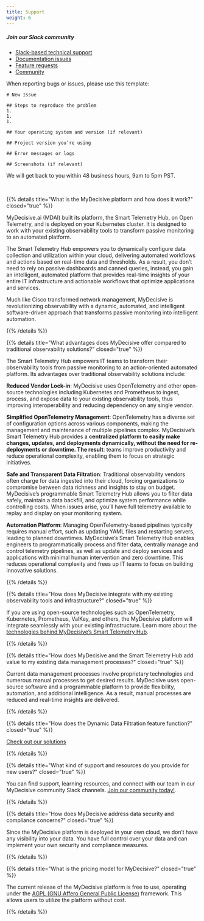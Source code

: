 ```yaml
---
title: Support
weight: 6
---
```


##### Join our Slack community
- [Slack-based technical support](https://mydecisivecommunity.slack.com/archives/C090KU1MB6K)
- [Documentation issues](https://mydecisivecommunity.slack.com/archives/C090KU6F679)
- [Feature requests](https://mydecisivecommunity.slack.com/archives/C090UH3JYNS)
- [Community](https://mydecisivecommunity.slack.com/archives/C08LE3DJ877)

When reporting bugs or issues, please use this template:

```
# New Issue

## Steps to reproduce the problem
1.
1.
1.

## Your operating system and version (if relevant)

## Project version you’re using

## Error messages or logs

## Screenshots (if relevant)
```
We will get back to you within 48 business hours, 9am to 5pm PST.

<br >

<!-- 1 -->
{{% details title="What is the MyDecisive platform and how does it work?" closed="true" %}}

MyDecisive.ai (MDAI) built its platform, the Smart Telemetry Hub, on Open Telemetry, and is deployed on your Kubernetes cluster. It is designed to work with your existing observability tools to transform passive monitoring to an automated platform.

The Smart Telemetry Hub empowers you to dynamically configure data collection and utilization within your cloud, delivering automated workflows and actions based on real-time data and thresholds. As a result, you don’t need to rely on passive dashboards and canned queries, instead, you gain an intelligent, automated platform that provides real-time insights of your entire IT infrastructure and actionable workflows that optimize applications and services.

Much like Cisco transformed network management, MyDecisive is revolutionizing observability with a dynamic, automated, and intelligent software-driven approach that transforms passive monitoring into intelligent automation.

{{% /details %}}

<!-- 2 -->
{{% details title="What advantages does MyDecisive offer compared to traditional observability solutions?" closed="true" %}}

The Smart Telemetry Hub empowers IT teams to transform their observability tools from passive monitoring to an action-oriented automated platform. Its advantages over traditional observability solutions include:

**Reduced Vendor Lock-in**:
MyDecisive uses OpenTelemetry and other open-source technologies including Kubernetes and Prometheus to ingest, process, and expose data to your existing observability tools, thus improving interoperability and reducing dependency on any single vendor.

**Simplified OpenTelemetry Management**:
OpenTelemetry has a diverse set of configuration options across various components, making the management and maintenance of multiple pipelines complex. MyDecisive’s Smart Telemetry Hub provides a **centralized platform to easily make changes, updates, and deployments dynamically, without the need for re-deployments or downtime. The result**: teams improve productivity and reduce operational complexity, enabling them to focus on strategic initiatives.

**Safe and Transparent Data Filtration**:
Traditional observability vendors often charge for data ingested into their cloud, forcing organizations to compromise between data richness and insights to stay on budget. MyDecisive’s programmable Smart Telemetry Hub allows you to filter data safely, maintain a data backfill, and optimize system performance while controlling costs. When issues arise, you’ll have full telemetry available to replay and display on your monitoring system.

**Automation Platform**:
Managing OpenTelemetry-based pipelines typically requires manual effort, such as updating YAML files and restarting servers, leading to planned downtimes. MyDecisive’s Smart Telemetry Hub enables engineers to programmatically process and filter data, centrally manage and control telemetry pipelines, as well as update and deploy services and applications with minimal human intervention and zero downtime. This reduces operational complexity and frees up IT teams to focus on building innovative solutions.

{{% /details %}}

<!-- 3 -->
{{% details title="How does MyDecisive integrate with my existing observability tools and infrastructure?" closed="true" %}}

If you are using open-source technologies such as OpenTelemetry, Kubernetes, Prometheus, ValKey, and others, the MyDecisive platform will integrate seamlessly with your existing infrastructure. Learn more about the [technologies behind MyDecisive’s Smart Telemetry Hub](/docs/4_architecture).

{{% /details %}}

<!-- 4 -->
{{% details title="How does MyDecisive and the Smart Telemetry Hub add value to my existing data management processes?" closed="true" %}}

Current data management processes involve proprietary technologies and numerous manual processes to get desired results. MyDecisive uses open-source software and a programmable platform to provide flexibility, automation, and additional intelligence. As a result, manual processes are reduced and real-time insights are delivered.

{{% /details %}}

<!-- 5 -->
{{% details title="How does the Dynamic Data Filtration feature function?" closed="true" %}}

[Check out our solutions](https://mydecisive.ai/)

{{% /details %}}

<!-- 6 -->
{{% details title="What kind of support and resources do you provide for new users?" closed="true" %}}

You can find support, learning resources, and connect with our team in our MyDecisive community Slack channels. [Join our community today!](https://communityinviter.com/apps/mydecisivecommunity/octobuddy).

{{% /details %}}

<!-- 7 -->
{{% details title="How does MyDecisive address data security and compliance concerns?" closed="true" %}}

Since the MyDecisive platform is deployed in your own cloud, we don’t have any visibility into your data. You have full control over your data and can implement your own security and compliance measures.

{{% /details %}}

<!-- 8 -->
{{% details title="What is the pricing model for MyDecisive?" closed="true" %}}

The current release of the MyDecisive platform is free to use, operating under the [AGPL (GNU Affero General Public License)](https://github.com/DecisiveAI/mdai-hub/blob/main/LICENSE) framework. This allows users to utilize the platform without cost.

{{% /details %}}
